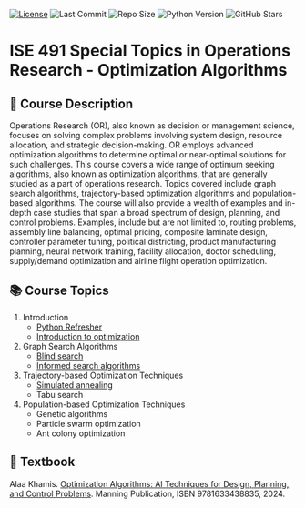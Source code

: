 [![License](https://img.shields.io/badge/License-MIT-yellow.svg)](https://github.com/Dr-AlaaKhamis/ISE491/blob/main/LICENSE)
![Last Commit](https://img.shields.io/github/last-commit/Dr-AlaaKhamis/ISE491)
![Repo Size](https://img.shields.io/github/repo-size/Dr-AlaaKhamis/ISE491)
![Python Version](https://img.shields.io/badge/python-3.8%2B-blue)
![GitHub Stars](https://img.shields.io/github/stars/Dr-AlaaKhamis/ISE491?style=social)



# ISE 491 Special Topics in Operations Research - Optimization Algorithms

## 📘 Course Description
Operations Research (OR), also known as decision or management science, focuses on solving complex problems involving system design, resource allocation, and strategic decision-making. OR employs advanced optimization algorithms to determine optimal or near-optimal solutions for such challenges. This course covers a wide range of optimum seeking algorithms, also known as optimization algorithms, that are generally studied as a part of operations research. Topics covered include graph search algorithms, trajectory-based optimization algorithms and population-based algorithms. The course will also provide a wealth of examples and in-depth case studies that span a broad spectrum of design, planning, and control problems.  Examples, include but are not limited to, routing problems, assembly line balancing, optimal pricing, composite laminate design, controller parameter tuning, political districting, product manufacturing planning, neural network training, facility allocation, doctor scheduling, supply/demand optimization and airline flight operation optimization. 

## 📚 Course Topics

1. Introduction
    * [Python Refresher](https://github.com/Dr-AlaaKhamis/ISE491/tree/main/1_Introduction/Python_refresher)
    * [Introduction to optimization](https://github.com/Dr-AlaaKhamis/ISE491/tree/main/1_Introduction/Intro_optimization)
2. Graph Search Algorithms
    * [Blind search](https://github.com/Dr-AlaaKhamis/ISE491/tree/main/2_Graph_search/Blind_search)
    * [Informed search algorithms](https://github.com/Dr-AlaaKhamis/ISE491/tree/main/2_Graph_search/Informed_search)
3. Trajectory-based Optimization Techniques
    * [Simulated annealing](https://github.com/Dr-AlaaKhamis/ISE491/tree/main/3_Trajectory_algorithms/SA)
    * Tabu search
4. Population-based Optimization Techniques
    * Genetic algorithms
    * Particle swarm optimization
    * Ant colony optimization

## 📖 Textbook

Alaa Khamis. [Optimization Algorithms: AI Techniques for Design, Planning, and Control Problems](https://www.manning.com/books/optimization-algorithms). Manning Publication, ISBN 9781633438835, 2024.